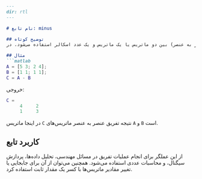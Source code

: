 ```markdown
---
dir: rtl
---

# نام تابع: minus

## توضیح کوتاه
این تابع برای انجام عملیات تفریق ماتریسی (یا تفریق عنصر به عنصر) بین دو ماتریس یا یک ماتریس و یک عدد اسکالر استفاده می‌شود. در MATLAB، عملگر `-` برای تفریق ماتریس‌ها به کار می‌رود و نیازی به تابع جداگانه نیست.

## مثال
```matlab
A = [5 3; 2 4];
B = [1 1; 1 1];
C = A - B
```

خروجی:
```matlab
C =
     4     2
     1     3
```

در اینجا ماتریس `C` نتیجه تفریق عنصر به عنصر ماتریس‌های `A` و `B` است.

## کاربرد تابع
از این عملگر برای انجام عملیات تفریق در مسائل مهندسی، تحلیل داده‌ها، پردازش سیگنال، و محاسبات عددی استفاده می‌شود. همچنین می‌توان از آن برای جابجایی یا تغییر مقادیر ماتریس‌ها با کسر یک مقدار ثابت استفاده کرد.
```